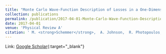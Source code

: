 ```yaml
---
title: "Monte Carlo Wave-Function Description of Losses in a One-Dimensional Bose Gas and Cooling to the Ground State by Quantum Feedback"
collection: publications
permalink: /publication/2017-04-01-Monte-Carlo-Wave-Function-Description-of-Losses-in-a-One-Dimensional-Bose-Gas-and-Cooling-to-the-Ground-State-by-Quantum-Feedback
date: 2017-04-01
venue: 'Physical Review A'
citation: ' M. <strong>Schemmer</strong>,  A. Johnson,  R. Photopoulos,  I. Bouchoule, &quot;Monte Carlo Wave-Function Description of Losses in a One-Dimensional Bose Gas and Cooling to the Ground State by Quantum Feedback.&quot; Physical Review A, 2017.'
---
```

Link: [Google Scholar](https://scholar.google.com/scholar?q=Monte+Carlo+Wave+Function+Description+of+Losses+in+a+One+Dimensional+Bose+Gas+and+Cooling+to+the+Ground+State+by+Quantum+Feedback){:target="_blank"}